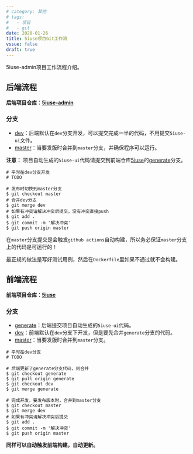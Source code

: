 ```yaml
---
# category: 其他
# tags:
#   - 项目
#   - git
date: 2020-01-26
title: 5iuse项目Git工作流
vssue: false
draft: true
---
```


5iuse-admin项目工作流程介绍。

<!-- more -->

## 后端流程

**后端项目仓库：[5iuse-admin][1]**

### 分支

- [dev][2]：后端默认在`dev`分支开发，可以提交完成一半的代码，不用提交`5iuse-ui`文件。
- [master][3]：当要发版时合并到`master`分支，并确保程序可以运行。


**注意：** 项目自动生成的`5iuse-ui`代码请提交到前端仓库[5iuse][4]的[generate][5]分支。

```git{6-7}
# 平时在dev分支开发
# TODO

# 发布时切换到master分支
$ git checkout master
# 合并dev分支
$ git merge dev
# 如果有冲突请解决冲突后提交，没有冲突直接push
$ git add .
$ git commit -m '解决冲突'
$ git push origin master
```

在`master`分支提交是会触发`github actions`自动构建，所以务必保证`master`分支上的代码是可运行的！

最正规的做法是写好测试用例，然后在`Dockerfile`里如果不通过就不会构建。

## 前端流程

**前端项目仓库：[5iuse][4]**

### 分支

- [generate][5]：后端提交项目自动生成的`5iuse-ui`代码。
- [dev][6]：前端默认在`dev`分支下开发，但是要先合并`generate`分支的代码。
- [master][7]：当要发版时合并到`master`分支。

```git{8,12}
# 平时在dev分支
# TODO

# 后端更新了generate分支代码，则合并
$ git checkout generate
$ git pull origin generate
$ git checkout dev
$ git merge generate

# 完成开发，要发布版本时，合并到master分支
$ git checkout master
$ git merge dev
# 如果有冲突请解决冲突后提交
$ git add .
$ git commit -m '解决冲突'
$ git push origin master
```

**同样可以自动触发前端构建，自动更新。**

[1]:https://github.com/xiaomucool/5iuse-admin
[2]:https://github.com/XiaoMuCOOL/5iuse-admin/tree/dev
[3]:https://github.com/XiaoMuCOOL/5iuse-admin/tree/master
[4]:https://github.com/XiaoMuCOOL/5iuse
[5]:https://github.com/XiaoMuCOOL/5iuse/tree/generate
[6]:https://github.com/XiaoMuCOOL/5iuse/tree/dev
[7]:https://github.com/XiaoMuCOOL/5iuse/tree/master
